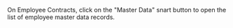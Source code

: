On Employee Contracts, click on the "Master Data" snart button to open
the list of employee master data records.
